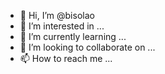 - 👋 Hi, I’m @bisolao
- 👀 I’m interested in ...
- 🌱 I’m currently learning ...
- 💞️ I’m looking to collaborate on ...
- 📫 How to reach me ...

<!---
bisolao/bisolao is a ✨ special ✨ repository because its `README.md` (this file) appears on your GitHub profile.
You can click the Preview link to take a look at your changes.
--->
